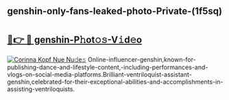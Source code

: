 ## genshin-only-fans​-leaked-photo​-Private-(1f5sq)


# <h2><a href="https://mediaupload.pro?title=genshin&ref=git">🔗👉 🔴 genshin-P𝚑ot𝚘𝚜-V𝚒d𝚎o</a></h2>

[![Corinna Kopf Nue Nu𝚍e𝚜](https://i.imgur.com/0qMVB7G.gif)](https://mediaupload.pro?title=genshin&ref=git)
Online-influencer-genshin,known-for-publishing-dance-and-lifestyle-content,-including-performances-and-vlogs-on-social-media-platforms.Brilliant-ventriloquist-assistant-genshin,celebrated-for-their-exceptional-abilities-and-accomplishments-in-assisting-ventriloquists.  